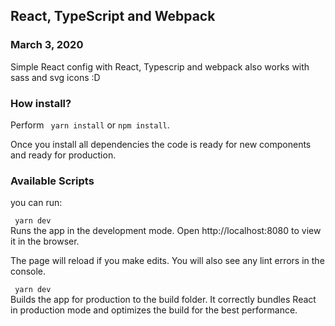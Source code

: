## React, TypeScript and Webpack
### March 3, 2020

Simple React config with React, Typescrip and webpack also works with sass and svg icons :D

### How install?

Perform ``` yarn install``` or ``` npm install ```.

Once you install all dependencies the code is ready for new components and ready for production.


### Available Scripts
 you can run:

 ``` yarn dev```  
 Runs the app in the development mode.
Open http://localhost:8080 to view it in the browser.

The page will reload if you make edits.
You will also see any lint errors in the console.

 ``` yarn dev```  
Builds the app for production to the build folder.
It correctly bundles React in production mode and optimizes the build for the best performance.